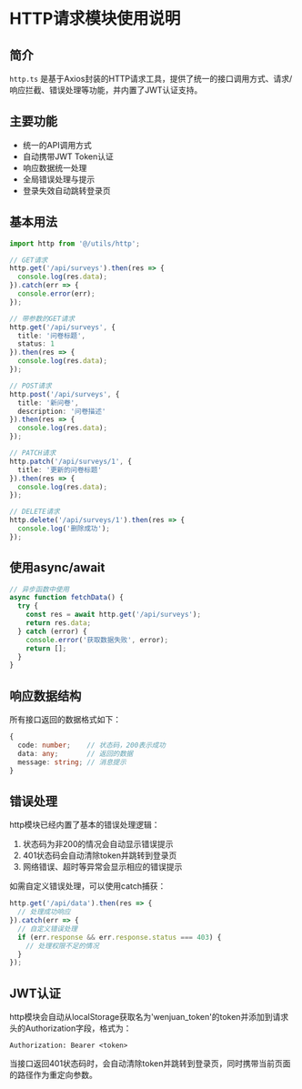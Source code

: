 # HTTP请求模块使用说明

## 简介

`http.ts` 是基于Axios封装的HTTP请求工具，提供了统一的接口调用方式、请求/响应拦截、错误处理等功能，并内置了JWT认证支持。

## 主要功能

- 统一的API调用方式
- 自动携带JWT Token认证
- 响应数据统一处理
- 全局错误处理与提示
- 登录失效自动跳转登录页

## 基本用法

```typescript
import http from '@/utils/http';

// GET请求
http.get('/api/surveys').then(res => {
  console.log(res.data);
}).catch(err => {
  console.error(err);
});

// 带参数的GET请求
http.get('/api/surveys', { 
  title: '问卷标题',
  status: 1
}).then(res => {
  console.log(res.data);
});

// POST请求
http.post('/api/surveys', {
  title: '新问卷',
  description: '问卷描述'
}).then(res => {
  console.log(res.data);
});

// PATCH请求
http.patch('/api/surveys/1', {
  title: '更新的问卷标题'
}).then(res => {
  console.log(res.data);
});

// DELETE请求
http.delete('/api/surveys/1').then(res => {
  console.log('删除成功');
});
```

## 使用async/await

```typescript
// 异步函数中使用
async function fetchData() {
  try {
    const res = await http.get('/api/surveys');
    return res.data;
  } catch (error) {
    console.error('获取数据失败', error);
    return [];
  }
}
```

## 响应数据结构

所有接口返回的数据格式如下：

```typescript
{
  code: number;    // 状态码，200表示成功
  data: any;       // 返回的数据
  message: string; // 消息提示
}
```

## 错误处理

http模块已经内置了基本的错误处理逻辑：

1. 状态码为非200的情况会自动显示错误提示
2. 401状态码会自动清除token并跳转到登录页
3. 网络错误、超时等异常会显示相应的错误提示

如需自定义错误处理，可以使用catch捕获：

```typescript
http.get('/api/data').then(res => {
  // 处理成功响应
}).catch(err => {
  // 自定义错误处理
  if (err.response && err.response.status === 403) {
    // 处理权限不足的情况
  }
});
```

## JWT认证

http模块会自动从localStorage获取名为'wenjuan_token'的token并添加到请求头的Authorization字段，格式为：

```
Authorization: Bearer <token>
```

当接口返回401状态码时，会自动清除token并跳转到登录页，同时携带当前页面的路径作为重定向参数。 